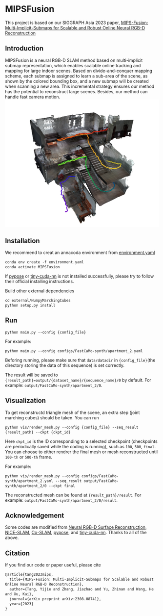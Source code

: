 # MIPSFusion
This project is based on our SIGGRAPH Asia 2023 paper, [MIPS-Fusion: Multi-Implicit-Submaps for Scalable and Robust Online Neural RGB-D Reconstruction](https://arxiv.org/pdf/2308.08741.pdf)


## Introduction
MIPSFusion is a neural RGB-D SLAM method based on multi-implicit submap representation, which enables scalable online tracking and mapping for large indoor scenes. Based on divide-and-conquer mapping scheme, each submap is assigned to learn a sub-area of the scene, as shown by the colored bounding box, and a new submap will be created when scanning a new area. This incremental strategy ensures our method has the potential to reconstruct large scenes. Besides, our method can handle fast camera motion.
<img src="fig/1.png" alt="drawing" width="700"/>

## Installation
We recommend to creat an annacoda environment from [environment.yaml](environment.yaml)
```
conda env create -f environment.yaml
conda activate MIPSFusion
```
If [pypose](https://github.com/pypose/pypose) or [tiny-cuda-nn](https://github.com/NVlabs/tiny-cuda-nn) is not installed successfully, please try to follow their official installing instructions.

Build other external dependencies
```
cd external/NumpyMarchingCubes
python setup.py install
```

## Run
```
python main.py --config {config_file}
```
For example:
```
python main.py --config configs/FastCaMo-synth/apartment_2.yaml
```
Beforing running, please make sure that `data/datadir` in `{config_file}`(the directory storing the data of this sequence) is set correctly.

The result will be saved to `{result_path}=output/{dataset_name}/{sequence_name}/0` by default. For example: `output/FastCaMo-synth/apartment_2/0`.

## Visualization
To get reconstructd triangle mesh of the scene, an extra step (joint marching cubes) should be taken. You can run
```
python vis/render_mesh.py --config {config_file} --seq_result {result_path} --ckpt {ckpt_id}
```
Here `ckpt_id` is the ID corresponding to a selected checkpoint (checkpoints are periodically saved while the coding is running), such as `100`, `500`, `final`. You can choose to either rendrer the final mesh or mesh reconstructed until `100-th` or `500-th` frame.

For example:
```
python vis/render_mesh.py --config configs/FastCaMo-synth/apartment_2.yaml --seq_result output/FastCaMo-synth/apartment_2/0 --ckpt final
```
The reconstructed mesh can be found at `{result_path}/result`. For example: `output/FastCaMo-synth/apartment_2/0/result`.

## Acknowledgement
Some codes are modified from [Neural RGB-D Surface Reconstruction](https://dazinovic.github.io/neural-rgbd-surface-reconstruction/), [NICE-SLAM](https://github.com/cvg/nice-slam), [Co-SLAM](https://github.com/HengyiWang/Co-SLAM/tree/main), [pypose](https://github.com/pypose/pypose), and [tiny-cuda-nn](https://github.com/NVlabs/tiny-cuda-nn). Thanks to all of the above.

## Citation
If you find our code or paper useful, please cite
```
@article{tang2023mips,
  title={MIPS-Fusion: Multi-Implicit-Submaps for Scalable and Robust Online Neural RGB-D Reconstruction},
  author={Tang, Yijie and Zhang, Jiazhao and Yu, Zhinan and Wang, He and Xu, Kai},
  journal={arXiv preprint arXiv:2308.08741},
  year={2023}
}
```
